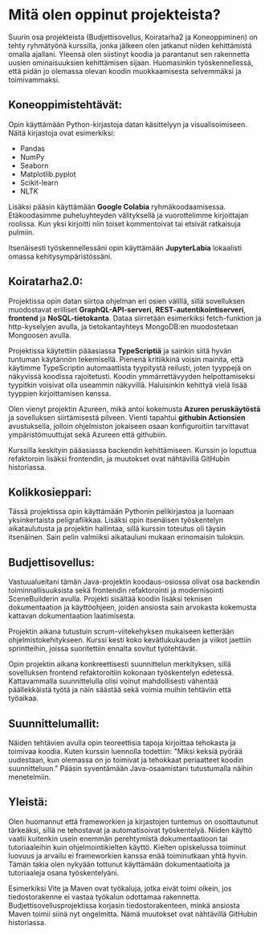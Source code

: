 # Mitä olen oppinut projekteista?
Suurin osa projekteista (Budjettisovellus, Koiratarha2 ja Koneoppiminen) on tehty ryhmätyönä kurssilla, jonka jälkeen olen jatkanut niiden kehittämistä omalla ajallani. Yleensä olen siistinyt koodia ja parantanut sen rakennetta uusien ominaisuuksien kehittämisen sijaan. Huomasinkin työskennellessä, että pidän jo olemassa olevan koodin muokkaamisesta selvemmäksi ja toimivammaksi.

## Koneoppimistehtävät: 
Opin käyttämään Python-kirjastoja datan käsittelyyn ja visualisoimiseen. Näitä kirjastoja ovat esimerkiksi:
- Pandas
- NumPy
- Seaborn
- Matplotlib.pyplot
- Scikit-learn
- NLTK
  
Lisäksi pääsin käyttämään **Google Colabia** ryhmäkoodaamisessa. Etäkoodasimme puheluyhteyden välityksellä ja vuorottelimme kirjoittajan roolissa. Kun yksi kirjoitti niin toiset kommentoivat tai etsivät ratkaisuja pulmiin.
  
Itsenäisesti työskennellessäni opin käyttämään **JupyterLabia** lokaalisti omassa kehitysympäristössäni.

## Koiratarha2.0:
Projektissa opin datan siirtoa ohjelman eri osien välillä, sillä sovelluksen muodostavat erilliset **GraphQL-API-serveri**, **REST-autentikointiserveri**, **frontend** ja **NoSQL-tietokanta**. Dataa siirretään esimerkiksi fetch-funktion ja http-kyselyjen avulla, ja tietokantayhteys MongoDB:en muodostetaan Mongoosen avulla.  
  
Projektissa käytettiin pääasiassa **TypeScriptiä** ja sainkin siitä hyvän tuntuman käytännön tekemisellä. Pienenä kritiikkinä voisin mainita, että käytimme TypeScriptin automaattista tyypitystä reilusti, joten tyyppejä on näkyvissä koodissa rajoitetusti. Koodin ymmärrettävyyden helpottamiseksi tyypitkin voisivat olla useammin näkyvillä. Haluisinkin kehittyä vielä lisää tyyppien kirjoittamisen kanssa.
  
Olen vienyt projektin Azureen, mikä antoi kokemusta **Azuren peruskäytöstä** ja sovelluksen siirtämisestä pilveen. Vienti tapahtui **githubin Actionsien** avustuksella, jolloin ohjelmiston jokaiseen osaan konfiguroitiin tarvittavat ympäristömuuttujat sekä Azureen että githubiin.
  
Kurssilla keskityin pääasiassa backendin kehittämiseen. Kurssin jo loputtua refaktoroin lisäksi frontendin, ja muutokset ovat nähtävillä GitHubin historiassa.

## Kolikkosieppari:
Tässä projektissa opin käyttämään Pythonin pelikirjastoa ja luomaan yksinkertaista peligrafiikkaa. Lisäksi opin itsenäisen työskentelyn aikataulutusta ja projektin hallintaa, sillä kurssin toteutus oli täysin itsenäinen. Sain pelin valmiiksi aikatauluni mukaan erinomaisin tuloksin.

## Budjettisovellus:
Vastuualueitani tämän Java-projektin koodaus-osiossa olivat osa backendin toiminnallisuuksista sekä frontendin refaktorointi ja modernisointi SceneBuilderin avulla. Projekti sisältää koodin lisäksi teknisen dokumentaation ja käyttöohjeen, joiden ansiosta sain arvokasta kokemusta kattavan dokumentaation laatimisesta. 

Projektin aikana tutustuin scrum-viitekehyksen mukaiseen ketterään ohjelmistokehitykseen. Kurssi kesti koko kevätlukukauden ja viikot jaettiin sprintteihin, joissa suoritettiin ennalta sovitut työtehtävät.
  
Opin projektin aikana konkreettisesti suunnittelun merkityksen, sillä sovelluksen frontend refaktoroitiin kokonaan työskentelyn edetessä. Kattavammalla suunnittelulla olisi voinut mahdollisesti vähentää päällekkäistä työtä ja näin säästää sekä voimia muihin tehtäviin että työaikaa.

## Suunnittelumallit:
Näiden tehtävien avulla opin teoreettisia tapoja kirjoittaa tehokasta ja toimivaa koodia. Kuten kurssin luennolla todettiin: "Miksi keksiä pyörää uudestaan, kun olemassa on jo toimivat ja tehokkaat periaatteet koodin suunnitteluun." Pääsin syventämään Java-osaamistani tutustumalla näihin menetelmiin.

## Yleistä:
Olen huomannut että frameworkien ja kirjastojen tuntemus on osoittautunut tärkeäksi, sillä ne tehostavat ja automatisoivat työskentelyä. Niiden käyttö vaatii kuitenkin usein enemmän perehtymistä dokumentaatioon tai tutoriaaleihin kuin ohjelmointikielten käyttö. Kielten opiskelussa toiminut luovuus ja arvailu ei frameworkien kanssa enää toiminutkaan yhtä hyvin. Tämän takia olen nykyään tottunut käyttämään dokumentaatioita ja tutoriaaleja osana työskentelyäni.
  
Esimerkiksi Vite ja Maven ovat työkaluja, jotka eivät toimi oikein, jos tiedostorakenne ei vastaa työkalun odottamaa rakennetta. Budjettisovellusprojektissa korjasin tiedostorakenteen, minkä ansiosta Maven toimii siinä nyt ongelmitta. Nämä muutokset ovat nähtävillä GitHubin historiassa.
